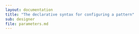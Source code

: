 ```yaml
---
layout: documentation
title: "The declarative syntax for configuring a pattern"
sub: designer
file: parameters.md
---
```

